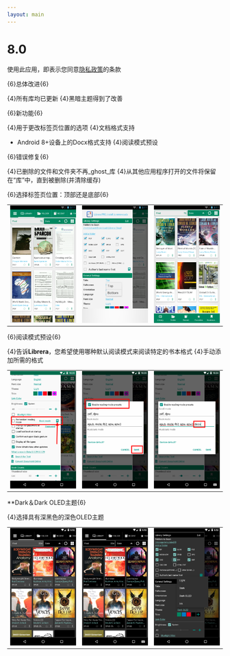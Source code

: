 ```yaml
---
layout: main
---
```


# 8.0

使用此应用，即表示您同意[隐私政策](/wiki/PrivacyPolicy/zh)的条款

{6}总体改进{6}

{4}所有库均已更新
{4}黑暗主题得到了改善

{6}新功能{6}

{4}用于更改标签页位置的选项
{4}文档格式支持
* Android 8+设备上的Docx格式支持
{4}阅读模式预设

{6}错误修复{6}

{4}已删除的文件和文件夹不再_ghost_库
{4}从其他应用程序打开的文件将保留在“库”中，直到被删除(并清除缓存)

{6}选择标签页位置：顶部还是底部{6}

||||
|-|-|-|
|![](2.png)|![](3.png)|![](1.png)|

{6}阅读模式预设{6}

{4}告诉**Librera**，您希望使用哪种默认阅读模式来阅读特定的书本格式
{4}手动添加所需的格式

||||
|-|-|-|
|![](4.png)|![](5.png)|![](6.png)|

**Dark＆Dark OLED主题{6}

{4}选择具有深黑色的深色OLED主题

||||
|-|-|-|
|![](9.png)|![](8.png)|![](7.png)|

